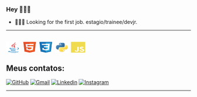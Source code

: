 ### Hey 👩🏻‍💻

- 👩🏻‍💻 Looking for the first job. estagio/trainee/devjr.
<hr>
  <div style="display: inline_block"><br>
  <img align="center" alt="dn-java" height="30" width="40" src="https://raw.githubusercontent.com/devicons/devicon/master/icons/java/java-original.svg">
  <img align="center" alt="dn-html" height="30" width="40" src="https://raw.githubusercontent.com/devicons/devicon/master/icons/html5/html5-original.svg">
  <img align="center" alt="dn-css" height="30" width="40" src="https://raw.githubusercontent.com/devicons/devicon/master/icons/css3/css3-original.svg">
  <img align="center" alt="dn-python" height="30" width="40" src="https://raw.githubusercontent.com/devicons/devicon/master/icons/python/python-original.svg">
  <img align="center" alt="dn-js" height="30" width="40" src="https://raw.githubusercontent.com/devicons/devicon/master/icons/javascript/javascript-plain.svg">
</div>

## Meus contatos:

[![GitHub](https://img.shields.io/badge/Github-100000?style=for-the-badge&logo=github&logoColor=white)](https://github.com/dnsouzadev)
[![Gmail](https://img.shields.io/badge/-Gmail-FF0000?style=for-the-badge&labelColor=FF0000&logo=gmail&logoColor=white)](mailto:workdndsza@gmail.com?subject=[GitHub]%20Acabei%20de%20ver%20o%20seu%20GitHub)
[![Linkedin](https://img.shields.io/badge/-Linkedin-0e76a8?style=for-the-badge&logo=Linkedin&logoColor=white)](https://www.linkedin.com/in/dnsouzadev/)
[![Instagram](https://img.shields.io/badge/instagram-E4405F.svg?style=for-the-badge&logo=instagram&logoColor=white)](https://www.instagram.com/dnsouzadev/)


<hr>
<!-- <div>
  <img height="180em" src="https://github-readme-stats.vercel.app/api?username=dnsouzadev&show_icons=true&bg_color=00000000&include_all_commits=true&count_private=true"/>
  <img height="180em" src="https://github-readme-stats.vercel.app/api/top-langs/?username=dnsouzadev&layout=compact&langs_count=16&bg_color=00000000"/>




</div> -->


